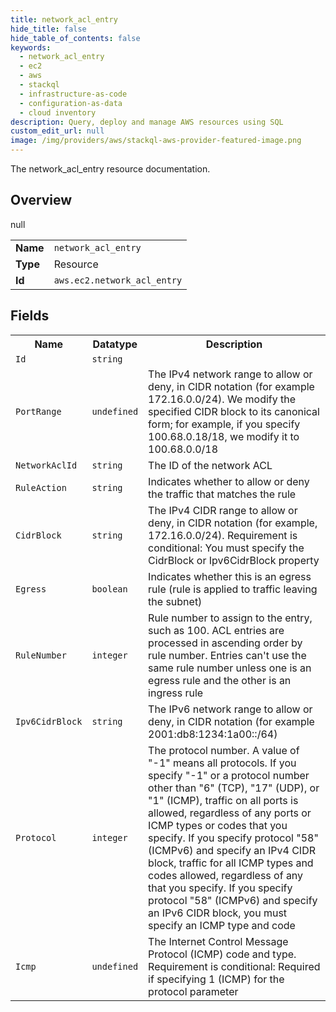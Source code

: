```yaml
---
title: network_acl_entry
hide_title: false
hide_table_of_contents: false
keywords:
  - network_acl_entry
  - ec2
  - aws
  - stackql
  - infrastructure-as-code
  - configuration-as-data
  - cloud inventory
description: Query, deploy and manage AWS resources using SQL
custom_edit_url: null
image: /img/providers/aws/stackql-aws-provider-featured-image.png
---
```

The network_acl_entry resource documentation.

## Overview
<table><tbody>
<tr><td><b>Name</b></td><td><code>network_acl_entry</code></td></tr>
<tr><td><b>Type</b></td><td>Resource</td></tr>
null
<tr><td><b>Id</b></td><td><code>aws.ec2.network_acl_entry</code></td></tr>
</tbody></table>

## Fields
<table><tbody>
<tr><th>Name</th><th>Datatype</th><th>Description</th></tr>
<tr><td><code>Id</code></td><td><code>string</code></td><td></td></tr><tr><td><code>PortRange</code></td><td><code>undefined</code></td><td>The IPv4 network range to allow or deny, in CIDR notation (for example 172.16.0.0/24). We modify the specified CIDR block to its canonical form; for example, if you specify 100.68.0.18/18, we modify it to 100.68.0.0/18</td></tr><tr><td><code>NetworkAclId</code></td><td><code>string</code></td><td>The ID of the network ACL</td></tr><tr><td><code>RuleAction</code></td><td><code>string</code></td><td>Indicates whether to allow or deny the traffic that matches the rule</td></tr><tr><td><code>CidrBlock</code></td><td><code>string</code></td><td>The IPv4 CIDR range to allow or deny, in CIDR notation (for example, 172.16.0.0/24). Requirement is conditional: You must specify the CidrBlock or Ipv6CidrBlock property</td></tr><tr><td><code>Egress</code></td><td><code>boolean</code></td><td>Indicates whether this is an egress rule (rule is applied to traffic leaving the subnet)</td></tr><tr><td><code>RuleNumber</code></td><td><code>integer</code></td><td>Rule number to assign to the entry, such as 100. ACL entries are processed in ascending order by rule number. Entries can't use the same rule number unless one is an egress rule and the other is an ingress rule</td></tr><tr><td><code>Ipv6CidrBlock</code></td><td><code>string</code></td><td>The IPv6 network range to allow or deny, in CIDR notation (for example 2001:db8:1234:1a00::/64)</td></tr><tr><td><code>Protocol</code></td><td><code>integer</code></td><td>The protocol number. A value of "-1" means all protocols. If you specify "-1" or a protocol number other than "6" (TCP), "17" (UDP), or "1" (ICMP), traffic on all ports is allowed, regardless of any ports or ICMP types or codes that you specify. If you specify protocol "58" (ICMPv6) and specify an IPv4 CIDR block, traffic for all ICMP types and codes allowed, regardless of any that you specify. If you specify protocol "58" (ICMPv6) and specify an IPv6 CIDR block, you must specify an ICMP type and code</td></tr><tr><td><code>Icmp</code></td><td><code>undefined</code></td><td>The Internet Control Message Protocol (ICMP) code and type. Requirement is conditional: Required if specifying 1 (ICMP) for the protocol parameter</td></tr>
</tbody></table>
